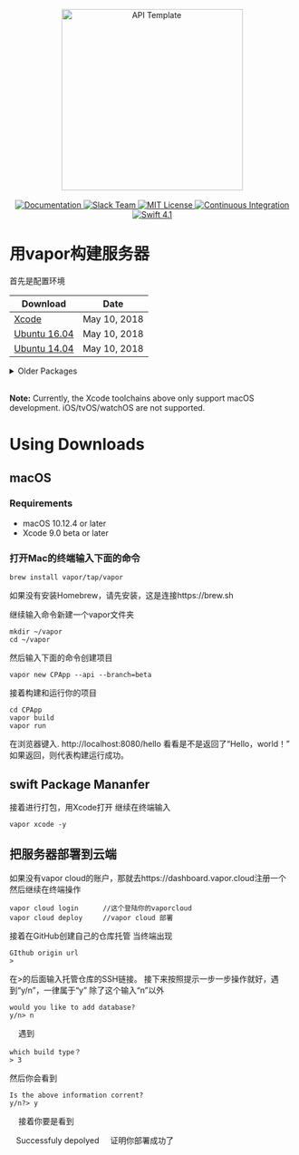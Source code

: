 <p align="center">
    <img src="https://user-images.githubusercontent.com/1342803/36623515-7293b4ec-18d3-11e8-85ab-4e2f8fb38fbd.png" width="320" alt="API Template">
    <br>
    <br>
    <a href="http://docs.vapor.codes/3.0/">
        <img src="http://img.shields.io/badge/read_the-docs-2196f3.svg" alt="Documentation">
    </a>
    <a href="http://vapor.team">
        <img src="http://vapor.team/badge.svg" alt="Slack Team">
    </a>
    <a href="LICENSE">
        <img src="http://img.shields.io/badge/license-MIT-brightgreen.svg" alt="MIT License">
    </a>
    <a href="https://circleci.com/gh/vapor/api-template">
        <img src="https://circleci.com/gh/vapor/api-template.svg?style=shield" alt="Continuous Integration">
    </a>
    <a href="https://swift.org">
        <img src="http://img.shields.io/badge/swift-4.1-brightgreen.svg" alt="Swift 4.1">
    </a>
</center>

# 用vapor构建服务器

首先是配置环境

| Download | Date |
|----------|------|
| [Xcode](https://storage.googleapis.com/swift-tensorflow/mac/swift-tensorflow-DEVELOPMENT-2018-05-10-a-osx.pkg) | May 10, 2018 |
| [Ubuntu 16.04](https://storage.googleapis.com/swift-tensorflow/ubuntu16.04/swift-tensorflow-DEVELOPMENT-2018-05-10-a-ubuntu16.04.tar.gz) | May 10, 2018 |
| [Ubuntu 14.04](https://storage.googleapis.com/swift-tensorflow/ubuntu14.04/swift-tensorflow-DEVELOPMENT-2018-05-10-a-ubuntu14.04.tar.gz) | May 10, 2018 |

<details>
  <summary>Older Packages</summary>

### Xcode

| Download |
|----------|
| [May 3, 2018](https://storage.googleapis.com/swift-tensorflow/mac/swift-tensorflow-DEVELOPMENT-2018-05-03-a-osx.pkg) |
| [April 26, 2018](https://storage.googleapis.com/swift-tensorflow/mac/swift-tensorflow-DEVELOPMENT-2018-04-26-a-osx.pkg) |

### Ubuntu 16.04

| Download |
|----------|
| [May 3, 2018](https://storage.googleapis.com/swift-tensorflow/ubuntu16.04/swift-tensorflow-DEVELOPMENT-2018-05-03-a-ubuntu16.04.tar.gz) |
| [April 26, 2018](https://storage.googleapis.com/swift-tensorflow/ubuntu16.04/swift-tensorflow-DEVELOPMENT-2018-04-26-a-ubuntu16.04.tar.gz) |

### Ubuntu 14.04

| Download |
|----------|
| [May 3, 2018](https://storage.googleapis.com/swift-tensorflow/ubuntu14.04/swift-tensorflow-DEVELOPMENT-2018-05-03-a-ubuntu14.04.tar.gz) |
| [April 26, 2018](https://storage.googleapis.com/swift-tensorflow/ubuntu14.04/swift-tensorflow-DEVELOPMENT-2018-04-26-a-ubuntu14.04.tar.gz) |

</details>
<br/>

**Note:** Currently, the Xcode toolchains above only support macOS development. iOS/tvOS/watchOS are not supported.

# Using Downloads

## macOS

### Requirements

* macOS 10.12.4 or later
* Xcode 9.0 beta or later

### 打开Mac的终端输入下面的命令
    
    brew install vapor/tap/vapor
    
    
如果没有安装Homebrew，请先安装，这是连接https://brew.sh 

继续输入命令新建一个vapor文件夹
    
    mkdir ~/vapor
    cd ~/vapor
    
然后输入下面的命令创建项目
    
    vapor new CPApp --api --branch=beta
    
接着构建和运行你的项目

    cd CPApp
    vapor build
    vapor run
    
在浏览器键入. http://localhost:8080/hello 看看是不是返回了“Hello，world！”
如果返回，则代表构建运行成功。

## swift Package Mananfer

接着进行打包，用Xcode打开
继续在终端输入

    vapor xcode -y
   
## 把服务器部署到云端
 如果没有vapor cloud的账户，那就去https://dashboard.vapor.cloud注册一个
 然后继续在终端操作
    
    vapor cloud login      //这个登陆你的vaporcloud
    vapor cloud deploy     //vapor cloud 部署
    
接着在GitHub创建自己的仓库托管
当终端出现
    
    GIthub origin url
    >
    
在>的后面输入托管仓库的SSH链接。
接下来按照提示一步一步操作就好，遇到“y/n”，一律属于“y”
除了这个输入“n”以外
    
    would you like to add database?
    y/n> n
    
遇到
    
    which build type？
    > 3
    
然后你会看到
    
    Is the above information corrent?
    y/n?> y
    
接着你要是看到
    
    Successfuly depolyed
    
证明你部署成功了

 

